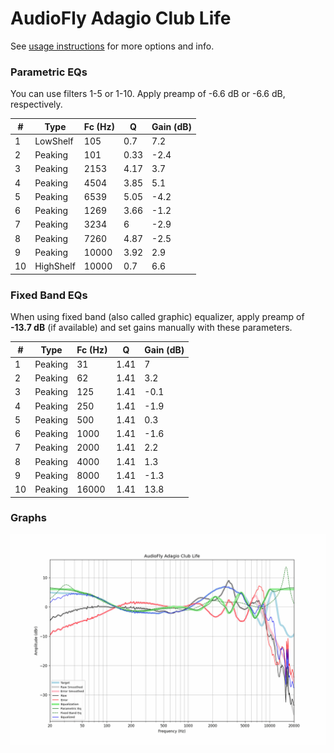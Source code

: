 # AudioFly Adagio Club Life
See [usage instructions](https://github.com/jaakkopasanen/AutoEq#usage) for more options and info.

### Parametric EQs
You can use filters 1-5 or 1-10. Apply preamp of -6.6 dB or -6.6 dB, respectively.

|   # | Type      |   Fc (Hz) |    Q |   Gain (dB) |
|-----|-----------|-----------|------|-------------|
|   1 | LowShelf  |       105 | 0.7  |         7.2 |
|   2 | Peaking   |       101 | 0.33 |        -2.4 |
|   3 | Peaking   |      2153 | 4.17 |         3.7 |
|   4 | Peaking   |      4504 | 3.85 |         5.1 |
|   5 | Peaking   |      6539 | 5.05 |        -4.2 |
|   6 | Peaking   |      1269 | 3.66 |        -1.2 |
|   7 | Peaking   |      3234 | 6    |        -2.9 |
|   8 | Peaking   |      7260 | 4.87 |        -2.5 |
|   9 | Peaking   |     10000 | 3.92 |         2.9 |
|  10 | HighShelf |     10000 | 0.7  |         6.6 |

### Fixed Band EQs
When using fixed band (also called graphic) equalizer, apply preamp of **-13.7 dB** (if available) and set gains manually with these parameters.

|   # | Type    |   Fc (Hz) |    Q |   Gain (dB) |
|-----|---------|-----------|------|-------------|
|   1 | Peaking |        31 | 1.41 |         7   |
|   2 | Peaking |        62 | 1.41 |         3.2 |
|   3 | Peaking |       125 | 1.41 |        -0.1 |
|   4 | Peaking |       250 | 1.41 |        -1.9 |
|   5 | Peaking |       500 | 1.41 |         0.3 |
|   6 | Peaking |      1000 | 1.41 |        -1.6 |
|   7 | Peaking |      2000 | 1.41 |         2.2 |
|   8 | Peaking |      4000 | 1.41 |         1.3 |
|   9 | Peaking |      8000 | 1.41 |        -1.3 |
|  10 | Peaking |     16000 | 1.41 |        13.8 |

### Graphs
![](./AudioFly%20Adagio%20Club%20Life.png)
